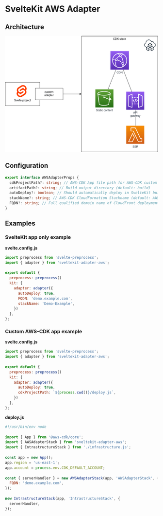 # SvelteKit AWS Adapter

## Architecture

![Architecture](architecture.png)

## Configuration

```typescript
export interface AWSAdapterProps {
  cdkProjectPath?: string; // AWS-CDK App file path for AWS-CDK custom deployment applications (e.g. ${process.cwd()}/deploy.js)
  artifactPath?: string; // Build output directory (default: build)
  autoDeploy?: boolean; // Should automatically deploy in SvelteKit build step (default: false)
  stackName?: string; // AWS-CDK CloudFormation Stackname (default: AWSAdapterStack-Default)
  FQDN?: string; // Full qualified domain name of CloudFront deployment (e.g. demo.example.com)
}
```

## Examples

### SvelteKit app only example

**svelte.config.js**

```javascript
import preprocess from 'svelte-preprocess';
import { adapter } from 'sveltekit-adapter-aws';

export default {
  preprocess: preprocess()
  kit: {
    adapter: adapter({
      autoDeploy: true,
      FQDN: 'demo.example.com',
      stackName: 'Demo-Example',
    })
  },
};
```

### Custom AWS-CDK app example

**svelte.config.js**

```javascript
import preprocess from 'svelte-preprocess';
import { adapter } from 'sveltekit-adapter-aws';

export default {
  preprocess: preprocess()
  kit: {
    adapter: adapter({
      autoDeploy: true,
      cdkProjectPath: `${process.cwd()}/deploy.js`,
    })
  },
};
```

**deploy.js**

```javascript
#!/usr/bin/env node

import { App } from '@aws-cdk/core';
import { AWSAdapterStack } from 'sveltekit-adapter-aws';
import { IntrastructureStack } from './infrastructure.js';

const app = new App();
app.region = 'us-east-1';
app.account = process.env.CDK_DEFAULT_ACCOUNT;

const { serverHandler } = new AWSAdapterStack(app, 'AWSAdapterStack', {
  FQDN: 'demo.example.com',
});

new IntrastructureStack(app, 'IntrastructureStack', {
  serverHandler,
});
```
